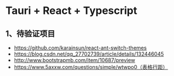 # Tauri + React + Typescript

## 1、待验证项目 
* https://github.com/karainsun/react-ant-switch-themes
* https://blog.csdn.net/qq_27702739/article/details/132446045
* http://www.bootstrapmb.com/item/10687/preview
* https://www.5axxw.com/questions/simple/wtwpo0（表格行距）
